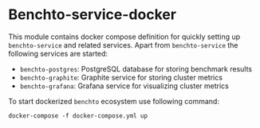 # Benchto-service-docker

This module contains docker compose definition for quickly setting up `benchto-service`
and related services. Apart from `benchto-service` the following services are started:
- `benchto-postgres`: PostgreSQL database for storing benchmark results
- `benchto-graphite`: Graphite service for storing cluster metrics
- `benchto-grafana`: Grafana service for visualizing cluster metrics

To start dockerized `benchto` ecosystem use following command:
```
docker-compose -f docker-compose.yml up
```